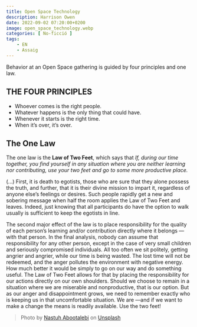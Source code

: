 ```yaml
---
title: Open Space Technology
description: Harrison Owen
date: 2022-09-02 07:20:00+0200
image: open_space_technology.webp
categories: [ No-ficció ]
tags:
    - EN
    - Assaig
---
```


Behavior at an Open Space gathering is guided by four principles and one law.

## THE FOUR PRINCIPLES
- Whoever comes is the right people.
- Whatever happens is the only thing that could have.
- Whenever it starts is the right time.
- When it’s over, it’s over.

## The One Law
The one law is the **Law of Two Feet**, which says that *If, during our time together, you find yourself in any situation where you are neither learning nor contributing, use your two feet and go to some more productive place.*

(...) First, it is death to egotists, those who are sure that they alone possess the truth, and further, that it is their divine mission to impart it, regardless of anyone else’s feelings or desires. Such people rapidly get a new and sobering message when half the room applies the Law of Two Feet and leaves. Indeed, just knowing that all participants do have the option to walk usually is sufficient to keep the egotists in line.

The second major effect of the law is to place responsibility for the quality of each person’s learning and/or contribution directly where it belongs —with that person. In the final analysis, nobody can assume that responsibility for any other person, except in the case of very small children and seriously compromised individuals. All too often we sit politely, getting angrier and angrier, while our time is being wasted. The lost time will not be redeemed, and the anger pollutes the environment with negative energy. How much better it would be simply to go on our way and do something useful. The Law of Two Feet allows for that by placing the responsibility for our actions directly on our own shoulders. Should we choose to remain in a situation where we are miserable and nonproductive, that is our option. But as our anger and disappointment grows, we need to remember exactly who is keeping us in that uncomfortable situation. We are —and if we want to make a change the means is readily available. Use the two feet!


> Photo by <a href="https://unsplash.com/@sunday_digital?utm_source=unsplash&utm_medium=referral&utm_content=creditCopyText">Nastuh Abootalebi</a> on <a href="https://unsplash.com/s/photos/open-space?utm_source=unsplash&utm_medium=referral&utm_content=creditCopyText">Unsplash</a>
